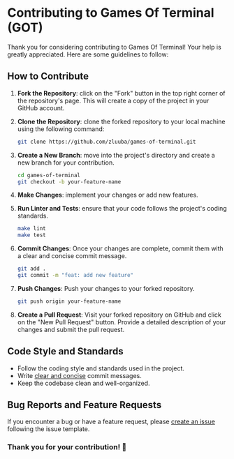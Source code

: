 # Contributing to Games Of Terminal (GOT)

Thank you for considering contributing to Games Of Terminal! Your help is greatly appreciated. Here are some guidelines to follow:

## How to Contribute

1. **Fork the Repository**: click on the "Fork" button in the top right corner of the repository's page. This will create a copy of the project in your GitHub account.

2. **Clone the Repository**: clone the forked repository to your local machine using the following command:
   ```bash
   git clone https://github.com/zluuba/games-of-terminal.git
   ```
3. **Create a New Branch**: move into the project's directory and create a new branch for your contribution.
   ```bash
   cd games-of-terminal
   git checkout -b your-feature-name
   ```
4. **Make Changes**: implement your changes or add new features.
5. **Run Linter and Tests**: ensure that your code follows the project's coding standards.
   ```bash
   make lint
   make test
   ```
6. **Commit Changes**: Once your changes are complete, commit them with a clear and concise commit message.
   ```bash
   git add .
   git commit -m "feat: add new feature"
   ```
7. **Push Changes**: Push your changes to your forked repository.
   ```bash
   git push origin your-feature-name
   ```
8. **Create a Pull Request**: Visit your forked repository on GitHub and click on the "New Pull Request" button. 
   Provide a detailed description of your changes and submit the pull request.


## Code Style and Standards

- Follow the coding style and standards used in the project.
- Write [clear and concise](https://www.conventionalcommits.org/) commit messages.
- Keep the codebase clean and well-organized.


## Bug Reports and Feature Requests

If you encounter a bug or have a feature request, please [create an issue](https://github.com/zluuba/games-of-terminal/tree/main/docs/issue_reporting_guide.md) 
following the issue template.  


### Thank you for your contribution! 🚀
